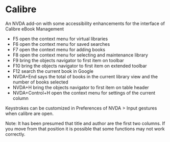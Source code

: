 # Calibre
An NVDA add-on with some accessibility enhancements for the interface of Calibre eBook Management

* F5 open the context menu for virtual libraries
* F6 open the context menu for saved searches
* F7 open the context menu for adding books
* F8 open the context menu for selecting   and maintenance library
* F9 bring the objects navigator to first item on toolbar
* F10 bring the objects navigator to first item on extended toolbar
* F12 search the current book in Google
* NVDA+End says the total of books in the current library view and the number of books selected
* NVDA+H bring the objects navigator to first item on table header
* NVDA+Control+H open the context menu for settings of the current column

Keystrokes can be customized in  Preferences  of NVDA > Input gestures when calibre are open.

Note: It has been presumed that title and author are the first two columns. If you move from that position it is possible that some functions may not work correctly.
